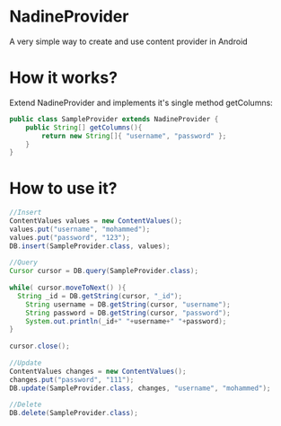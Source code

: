 NadineProvider
======

A very simple way to create and use content provider in Android

# How it works?

Extend NadineProvider and implements it's single method getColumns:

```Java
public class SampleProvider extends NadineProvider {
	public String[] getColumns(){
		return new String[]{ "username", "password" };
	}
}
```

# How to use it?

```Java
//Insert
ContentValues values = new ContentValues();
values.put("username", "mohammed");
values.put("password", "123");
DB.insert(SampleProvider.class, values);
			
//Query
Cursor cursor = DB.query(SampleProvider.class);
		
while( cursor.moveToNext() ){
  String _id = DB.getString(cursor, "_id");
	String username = DB.getString(cursor, "username");
	String password = DB.getString(cursor, "password");
	System.out.println(_id+" "+username+" "+password);
}
			
cursor.close();
			
//Update
ContentValues changes = new ContentValues();
changes.put("password", "111");
DB.update(SampleProvider.class, changes, "username", "mohammed");
			
//Delete
DB.delete(SampleProvider.class);
```
